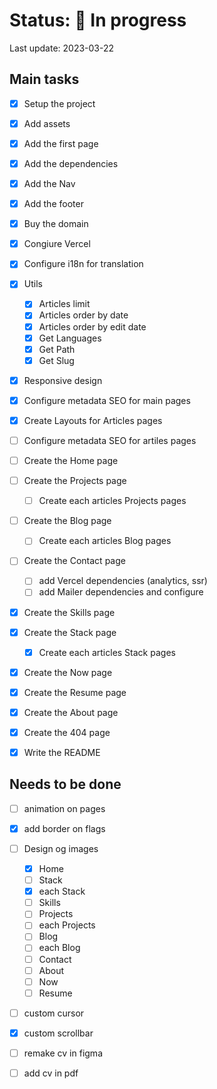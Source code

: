 # Status: 🔵 In progress

Last update: 2023-03-22

## Main tasks

- [x] Setup the project

- [x] Add assets

- [x] Add the first page

- [x] Add the dependencies

- [x] Add the Nav

- [x] Add the footer

- [x] Buy the domain

- [x] Congiure Vercel

- [x] Configure i18n for translation

- [x] Utils

  - [x] Articles limit
  - [x] Articles order by date
  - [x] Articles order by edit date
  - [x] Get Languages
  - [x] Get Path
  - [x] Get Slug

- [x] Responsive design

- [x] Configure metadata SEO for main pages

- [x] Create Layouts for Articles pages

- [ ] Configure metadata SEO for artiles pages

- [ ] Create the Home page

- [ ] Create the Projects page

  - [ ] Create each articles Projects pages

- [ ] Create the Blog page

  - [ ] Create each articles Blog pages

- [ ] Create the Contact page

  - [ ] add Vercel dependencies (analytics, ssr)
  - [ ] add Mailer dependencies and configure

- [x] Create the Skills page

- [x] Create the Stack page
  - [x] Create each articles Stack pages
- [x] Create the Now page

- [x] Create the Resume page

- [x] Create the About page

- [x] Create the 404 page

- [x] Write the README

## Needs to be done

- [ ] animation on pages

- [x] add border on flags

- [ ] Design og images

  - [x] Home
  - [ ] Stack
  - [x] each Stack
  - [ ] Skills
  - [ ] Projects
  - [ ] each Projects
  - [ ] Blog
  - [ ] each Blog
  - [ ] Contact
  - [ ] About
  - [ ] Now
  - [ ] Resume

- [ ] custom cursor

- [x] custom scrollbar

- [ ] remake cv in figma

- [ ] add cv in pdf

